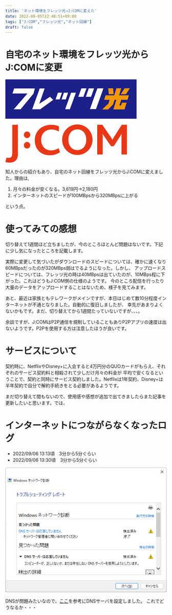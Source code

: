 ```yaml
---
title: 'ネット環境をフレッツ光→J:COMに変えた'
date: 2022-09-05T22:48:51+09:00
tags: ["J:COM","フレッツ光","ネット回線"]
draft: false
---
```


# 自宅のネット環境をフレッツ光からJ:COMに変更

![](./images/flets_hikari.png)

![](./images/jcom.png)

知人からの紹介もあり、自宅のネット回線をフレッツ光からJ:COMに変えました。理由は,

1. 月々の料金が安くなる。3,619円→2,180円
2. インターネットのスピードが100MBpsから320MBpsに上がる

という点。

# 使ってみての感想
切り替えて1週間ほど立ちましたが、今のところほとんど問題はないです。下記に少し気になったところを記載します。

実際に変更して気づいたがダウンロードのスピードについては、確かに速くなり60MBpsだったのが320MBps弱はでるようになった。しかし、
アップロードスピードについては、フレッツ光の時は40MBpsは出ていたのが、10MBps程に下がった。これはどうもJ:COM側の仕様のようです。
今のところ配信を行ったり大量のデータをアップロードすることはないため、様子を見てみます。

あと、最近は家族ともテレワークがメインですが、本日はじめて数10分程度インターネットが不通となりました。自動的に復旧しましたが、
幸先があまりよくないかもです。まだ、切り替えてから1週間たっていないですが、、、。

余談ですが、J:COMはP2P通信を規制していることもありP2Pアプリの速度は出ないようです。P2Pを使用する方は注意したほうが良いです。

# サービスについて
契約時に、NetflixやDisney+に入会すると4万円分のQUOカードがもらえ、それぞれのサービス契約料と相殺されて少しだけ月々の料金が
平均で安くなるということで、契約と同時にサービス契約しました。Netflixは1年契約、Disney+は半年契約で自分で解約手続きをとる必要があるようです。

まだ切り替えて間もないので、使用感や感想が追加で出てきましたらまた記事を更新したいと思います。では、

# インターネットにつながらなくなったログ
- 2022/09/06 13:13頃　3分から5分ぐらい
- 2022/09/06 13:30頃　3分から5分ぐらい

![ネットワーク診断](images/trouble_shooting.png)

DNSが問題みたいなので、[ここ](https://internet.watch.impress.co.jp/docs/column/shimizu/1367271.html)を参考にDNSサーバを設定しました。
これでどうなるか・・・
